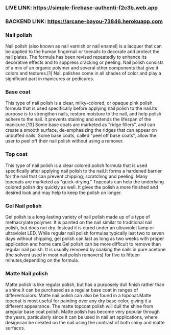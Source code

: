 ### LIVE LINK: https://simple-firebase-authenti-f2c3b.web.app
### BACKEND LINK: https://arcane-bayou-73846.herokuapp.com

### Nail polish

Nail polish (also known as nail varnish or nail enamel) is a lacquer that can be applied to the human fingernail or toenails to decorate and protect the 
nail plates. The formula has been revised repeatedly to enhance its decorative effects and to suppress cracking or peeling. Nail polish consists of a mix of
 an organic polymer and several other components that give it colors and textures.[1] Nail polishes come in all shades of color and play a significant part 
in manicures or pedicures.






### Base coat

This type of nail polish is a clear, milky-colored, or opaque pink polish formula that is used specifically before applying nail polish to the nail.Its 
purpose is to strengthen nails, restore moisture to the nail, and help polish adhere to the nail. It prevents staining and extends the lifespan of the 
manicure.[13] Some base coats are marketed as "ridge fillers", and can create a smooth surface, de-emphasizing the ridges that can appear on unbuffed nails.
Some base coats, called "peel off base coats", allow the user to peel off their nail polish without using a remover.



### Top coat

This type of nail polish is a clear colored polish formula that is used specifically after applying nail polish to the nail.It forms a hardened barrier for 
the nail that can prevent chipping, scratching and peeling. Many topcoats are marketed as "quick-drying." Topcoats can help the underlying colored polish
dry quickly as well. It gives the polish a more finished and desired look and may help to keep the polish on longer.




### Gel  Nail polish

Gel polish is a long-lasting variety of nail polish made up of a type of methacrylate polymer. It is painted on the nail similar to traditional nail polish,
but does not dry. Instead it is cured under an ultraviolet lamp or ultraviolet LED. While regular nail polish formulas typically last two to seven days 
without chipping, gel polish can last as long as two weeks with proper application and home care.Gel polish can be more difficult to remove than regular nail
polish. It is usually removed by soaking the nails in pure acetone (the solvent used in most nail polish removers) for five to fifteen minutes,depending on
the formula.



### Matte  Nail polish

Matte polish is like regular polish, but has a purposely dull finish rather than a shine.It can be purchased as a regular base coat in ranges of differentcolors. 
Matte nail polish can also be found in a topcoat.Matte topcoat is most useful for painting over any dry base color, giving it a different appearance.
The matte topcoat polish will dull the shine from aregular base coat polish. Matte polish has become very popular through the years, particularly since it
can be used in nail art applications, where designcan be created on the nail using the contrast of both shiny and matte surfaces.


































